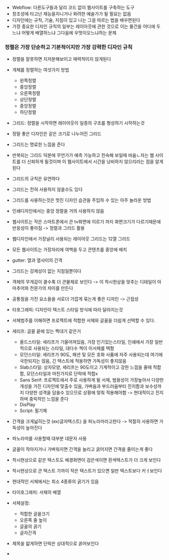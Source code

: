 * Webflow: 다른도구들과 달리 코드 없이 웹사이트를 구축하는 도구
* 창조성에 타고난 재능을지니거나 화려한 예술가가 될 필요는 없음
* 디자인에는 규칙, 기술, 지침이 있고 나는 그걸 따르는 법을 배우면된다
* 가장 중요한 디자인 규칙의 일부는 레이아웃에 관한 것으로 이는 물건을 어디에 두느냐 어떻게 배열하느냐 그다음에 우멋이오느냐하는 문제 
### 정렬은 가장 단순하고 기본적이지만 가장 강력한 디자인 규칙

* 정렬을 잘못하면 지저분해보이고 매력적이지 않게된다
* 개체를 정렬하는 여섯가지 방법
  * 왼쪽정렬
  * 중앙정렬
  * 오른쪽정렬
  * 상단정렬
  * 중앙정렬
  * 하단정렬

* 그리드: 정렬을 시작하면 레이아웃이 일종의 구조를 형성하기 시작하는것
* 정말 좋은 디자인은 같은 크기로 나누어진 그리드
* 그리드는 명료한 느낌을 준다
* 반복되는 그리드 덕분에 무언가가 예측 가능하고 친숙해 보일때 바움ㄴ자는 웹 사이트를 더 신뢰하게 될것이며 이 웹사이트에서 시간을 낭비하지 않으리라는 점을 알게된다
* 그리드의 규칙은 유연하다
* 그리드는 전혀 사용하지 않을수도 있다
* 그리드를 사용하는것은 멋진 디자인 습관을 주입하 수 있는 아주 놀라운 방법
* 인쇄디자인에서는 중앙 정렬을 거의 사용하지 않음
* 웹사이트는 작은 스마트폰에서 큰 tv화면에 이르기 까지 화면크기가 다르기때문에 반응성이 좋아짐 -> 정렬과 그리드 활용
* 웹디자인에서 가장널리 사용되는 레이아웃 그리드는 12열 그리드 
* 모든 웹사이트는 가장자리에 여백을 두고 콘텐츠를 중앙에 배치
* gutter: 열과 열사이의 간격
* 그리드는 강제성이 없는 지침일뿐이다
* 객체의 무게감이 클수록 더 큰물체로 보인다 -> 이 착시현상을 맞추는 디테일이 아마추어와 전문가의 차이를 만든다
* 공통점을 가진 요소들을 서로더 가깝게 묶는게 좋은 디자인 -> 근접성
* 타포그래피: 디자인이 텍스트 스타일 방식에 따라 달라지는것
* 서체범주를 이해하면 프로젝트에 적합한 서체와 글꼴을 더쉽게 선택할 수 있다.
* 세리프: 글꼴 끝에 있는 짝대기 같은거
  * 올드스타일: 세리프가 기울어져있음, 가장 인기있는스타일, 인쇄에서 가장 일반적으로 사용되는 스타일, 대다수 책이 이서체를 택함
  * 모던스타일: 세리프가 90도, 패션 및 모든 호화 사품에 자주 사용되는데 여기에 국한되지는 않음, 긴 텍스트에 적용하면 가독성이 좋지않음
  * Slab스타일: 상자모양, 세리프는 90도이고 기계적이고 강한 느낌을 줄때 적합함, 모던스타일과 마친가지로 단락에 적합x
  * Sans Serif: 프로젝트에서 주로 사용하게 될 서체, 범용성이 가장높아서 다양한 개성을 가진 디자인에 맞출수 있음, 가벼움과 부드러움부터 진지함과 보수성까지 다양한 성격을 담을수 있으므로 상황에 맞춰 적용해야함 -> 현대적이고 진지하며 중릭적인 느낌을 준다
  * DisPlay
  * Script: 필기체
* 간격을 크게넓히는것 (ex)글자텍스트) 을 파노라마라고한다 -> 적절히 사용하면 가독성이 높아진다
* 파노라마를 사용할때 대부분 대문자 사용
* 글꼴이 작아지거나 가벼워지면 간격을 늘리고 굵어지면 간격을 줄이는게 좋다
* 착시현상으로 같은 텍스트도 배경화면이 검은색이면 흰색텍스트가 더 크게 보인다
* 착시현상으로 큰 텍스트 가까이 작은 텍스트가 있으면 일반 텍스트보다 커ㅓ보인다
* 현대적인 서체에서는 최소 4종류의 굵기가 있음
* 타이포그래피: 서채의 배열
* 서체설정: 
  * 적합한 글꼴크기
  * 오른쪽 줄 높이
  * 글꼴의 굵기
  * 글자간격
* 제목을 얇게하면 단락은 상대적으로 굵어보인다
* 